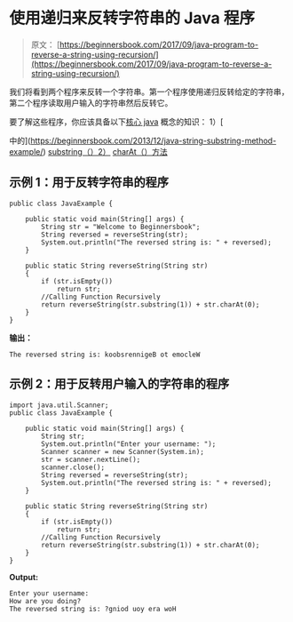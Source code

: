 # 使用递归来反转字符串的 Java 程序

> 原文： [https://beginnersbook.com/2017/09/java-program-to-reverse-a-string-using-recursion/](https://beginnersbook.com/2017/09/java-program-to-reverse-a-string-using-recursion/)

我们将看到两个程序来反转一个字符串。第一个程序使用递归反转给定的字符串，第二个程序读取用户输入的字符串然后反转它。

要了解这些程序，你应该具备以下[核心 java](https://beginnersbook.com/java-tutorial-for-beginners-with-examples/) 概念的知识：
1）[

中的](https://beginnersbook.com/2013/12/java-string-substring-method-example/) [substring（）2）](https://beginnersbook.com/2013/12/java-string-substring-method-example/) [charAt（）方法](https://beginnersbook.com/2013/12/java-string-charat-method-example/)

## 示例 1：用于反转字符串的程序

```
public class JavaExample {

    public static void main(String[] args) {
        String str = "Welcome to Beginnersbook";
        String reversed = reverseString(str);
        System.out.println("The reversed string is: " + reversed);
    }

    public static String reverseString(String str)
    {
        if (str.isEmpty())
            return str;
        //Calling Function Recursively
        return reverseString(str.substring(1)) + str.charAt(0);
    }
}
```

**输出：**

```
The reversed string is: koobsrennigeB ot emocleW
```

## 示例 2：用于反转用户输入的字符串的程序

```
import java.util.Scanner;
public class JavaExample {

    public static void main(String[] args) {
        String str;
        System.out.println("Enter your username: ");
        Scanner scanner = new Scanner(System.in);
        str = scanner.nextLine();
        scanner.close();
        String reversed = reverseString(str);
        System.out.println("The reversed string is: " + reversed);
    }

    public static String reverseString(String str)
    {
        if (str.isEmpty())
            return str;
        //Calling Function Recursively
        return reverseString(str.substring(1)) + str.charAt(0);
    }
}
```

**Output:**

```
Enter your username: 
How are you doing?
The reversed string is: ?gniod uoy era woH
```